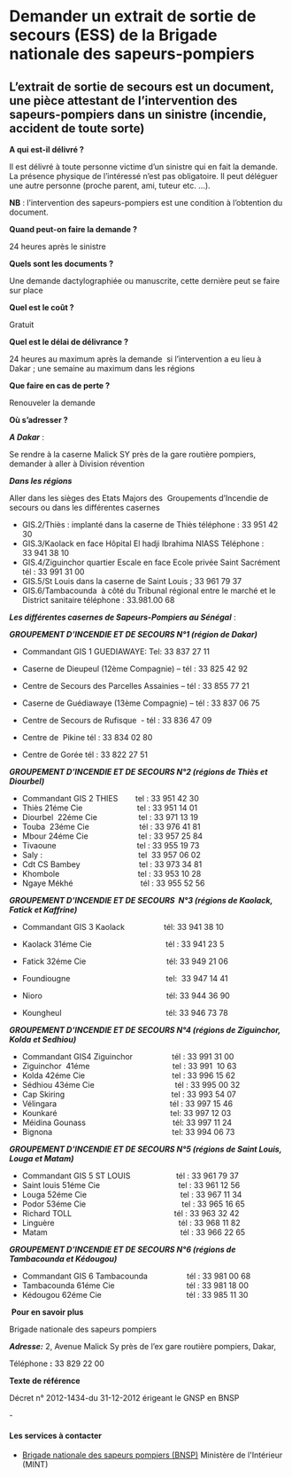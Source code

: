 # Demander un extrait de sortie de secours (ESS) de la Brigade nationale des sapeurs-pompiers

L’extrait de sortie de secours est un document, une pièce attestant de l’intervention des sapeurs-pompiers dans un sinistre (incendie, accident de toute sorte)
---------------------------------------------------------------------------------------------------------------------------------------------------------------

**A qui est-il délivré ?**  

Il est délivré à toute personne victime d’un sinistre qui en fait la demande. La présence physique de l’intéressé n’est pas obligatoire. Il peut déléguer une autre personne (proche parent, ami, tuteur etc. …).

**NB** : l’intervention des sapeurs-pompiers est une condition à l’obtention du document.

**Quand peut-on faire la demande ?**

24 heures après le sinistre

**Quels sont les documents ?**

Une demande dactylographiée ou manuscrite, cette dernière peut se faire sur place

**Quel est le coût ?**

Gratuit

**Quel est le délai de délivrance ?**

24 heures au maximum après la demande  si l’intervention a eu lieu à Dakar ; une semaine au maximum dans les régions

**Que faire en cas de perte ?**

Renouveler la demande

**Où s’adresser ?**

_**A Dakar**_ :

Se rendre à la caserne Malick SY près de la gare routière pompiers, demander à aller à Division révention

_**Dans les régions**_

Aller dans les sièges des Etats Majors des  Groupements d’Incendie de secours ou dans les différentes casernes

*   GIS.2/Thiès : implanté dans la caserne de Thiès téléphone : 33 951 42 30
*   GIS.3/Kaolack en face Hôpital El hadji Ibrahima NIASS Téléphone : 33 941 38 10
*   GIS.4/Ziguinchor quartier Escale en face Ecole privée Saint Sacrément tél : 33 991 31 00
*   GIS.5/St Louis dans la caserne de Saint Louis ; 33 961 79 37
*   GIS.6/Tambacounda  à côté du Tribunal régional entre le marché et le District sanitaire téléphone : 33.981.00 68

 _**Les différentes casernes de Sapeurs-Pompiers au Sénégal**_ :

_**GROUPEMENT D’INCENDIE ET DE SECOURS N°1 (région de Dakar)**_

*   Commandant GIS 1 GUEDIAWAYE: Tel: 33 837 27 11  
    
*   Caserne de Dieupeul (12ème Compagnie) – tél : 33 825 42 92
*   Centre de Secours des Parcelles Assainies – tél : 33 855 77 21
*   Caserne de Guédiawaye (13ème Compagnie) – tél : 33 837 06 75
*   Centre de Secours de Rufisque  - tél : 33 836 47 09
*   Centre de  Pikine tél : 33 834 02 80
*   Centre de Gorée tél : 33 822 27 51

_**GROUPEMENT D’INCENDIE ET DE SECOURS N°2 (régions de Thiès et Diourbel)**_

*   Commandant GIS 2 THIES        tel : 33 951 42 30
*   Thiès 21éme Cie                         tel : 33 951 14 01
*   Diourbel  22éme Cie                   tel : 33 971 13 19
*   Touba  23éme Cie                       tél : 33 976 41 81
*   Mbour 24éme Cie                       tel : 33 957 25 84
*   Tivaoune                                     tel : 33 955 19 73
*   Saly :                                            tel  33 957 06 02  
*   Cdt CS Bambey                           tel : 33 973 34 81
*   Khombole                                    tel : 33 953 10 28
*   Ngaye Mékhé                               tél : 33 955 52 56

_**GROUPEMENT D’INCENDIE ET DE SECOURS  N°3 (régions de Kaolack, Fatick et Kaffrine)**_

*   Commandant GIS 3 Kaolack                  tél: 33 941 38 10
*   Kaolack 31éme Cie                                  tél : 33 941 23 5
*   Fatick 32éme Cie                                     tél: 33 949 21 06
*   Foundiougne                                            tel:  33 947 14 41
*   Nioro                                                         tél: 33 944 36 90                           
    
*   Koungheul                                                tél: 33 946 73 78

  
_**GROUPEMENT D’INCENDIE ET DE SECOURS N°4 (régions de Ziguinchor, Kolda et Sedhiou)**_

*   Commandant GIS4 Ziguinchor                  tél : 33 991 31 00
*   Ziguinchor  41éme                                      tel : 33 991  10 63
*   Kolda 42éme Cie                                        tel : 33 996 15 62
*   Sédhiou 43éme Cie                                     tél : 33 995 00 32
*   Cap Skiring                                                 tel : 33 993 54 07
*   Vélingara                                                    tél : 33 997 15 46
*   Kounkaré                                                    tel: 33 997 12 03
*   Méidina Gounass                                        tél: 33 997 11 24
*   Bignona                                                       tel: 33 994 06 73

_**GROUPEMENT D’INCENDIE ET DE SECOURS N°5 (régions de Saint Louis, Louga et Matam)**_

*   Commandant GIS 5 ST LOUIS                     tél : 33 961 79 37
*   Saint louis 51éme Cie                                    tel : 33 961 12 56
*   Louga 52éme Cie                                           tel : 33 967 11 34
*   Podor 53éme Cie                                            tel : 33 965 16 65
*   Richard TOLL                                               tél : 33 963 32 42
*   Linguère                                                         tél : 33 968 11 82
*   Matam                                                             tél : 33 966 22 65

_**GROUPEMENT D’INCENDIE ET DE SECOURS N°6 (régions de Tambacounda et Kédougou)**_

*   Commandant GIS 6 Tambacounda                  tél : 33 981 00 68
*   Tambacounda 61éme Cie                                 tél : 33 981 18 00
*   Kédougou 62éme Cie                                       tél : 33 985 11 30

 **Pour en savoir plus** 

Brigade nationale des sapeurs pompiers

**_Adresse:_** 2, Avenue Malick Sy près de l’ex gare routière pompiers, Dakar,

Téléphone **:** 33 829 22 00

**Texte de référence** 

Décret n° 2012-1434-du 31-12-2012 érigeant le GNSP en BNSP[](../../../services/.md)

\-

#### Les services à contacter

*   [Brigade nationale des sapeurs pompiers (BNSP)](../../../services/brigade-nationale-des-sapeurs-pompiers-bnsp.md) Ministère de l'Intérieur (MINT)